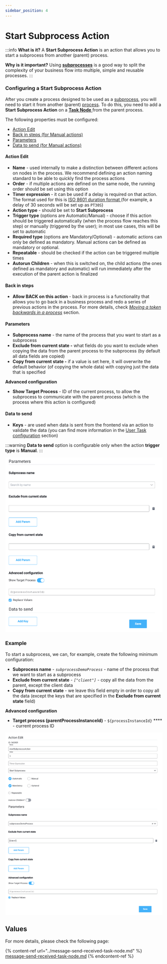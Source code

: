 ```yaml
---
sidebar_position: 4
---
```


# Start Subprocess Action

:::info
**What is it?** A **Start Subprocess Action** is an action that allows you to start a subprocess from another (parent) process.

**Why is it important?**  Using [**subprocesses**](../../../process/subprocess.md) is a good way to split the complexity of your business flow into multiple, simple and reusable processes.&#x20;
:::

### Configuring a Start Subprocess Action

After you create a process designed to be used as a [subprocess](../../../process/subprocess.md), you will need to start it from another (parent) [process](../../../process/). To do this, you need to add a **Start Subprocess Action** on a [**Task Node** ](./)from the parent process.

The following properties must be configured:

* [Action Edit](start-subprocess-action.md#action-edit)
* [Back in steps (for Manual actions)](start-subprocess-action.md#back-in-steps)
* [Parameters](start-subprocess-action.md#parameters)
* [Data to send (for Manual actions)](start-subprocess-action.md#data-to-send)

#### Action Edit

* **Name** - used internally to make a distinction between different actions on nodes in the process. We recommend defining an action naming standard to be able to quickly find the process actions
* **Order** - if multiple actions are defined on the same node, the running order should be set using this option
* **Timer expression** - it can be used if a delay is required on that action. The format used for this is [ISO 8601 duration format ](https://www.digi.com/resources/documentation/digidocs/90001437-13/reference/r\_iso\_8601\_duration\_format.htm)(for example, a delay of 30 seconds will be set up as `PT30S`)
* **Action type** - should be set to **Start Subprocess**
* **Trigger type** (options are Automatic/Manual) - choose if this action should be triggered automatically (when the process flow reaches this step) or manually (triggered by the user); in most use cases, this will be set to automatic&#x20;
* **Required type** (options are Mandatory/Optional) - automatic actions can only be defined as mandatory. Manual actions can be defined as mandatory or optional.&#x20;
* **Repeatable** - should be checked if the action can be triggered multiple times&#x20;
* **Autorun Children** - when this is switched on, the child actions (the ones defined as mandatory and automatic) will run immediately after the execution of the parent action is finalized

#### **Back in steps**

* **Allow BACK on this action** - back in process is a functionality that allows you to go back in a business process and redo a series of previous actions in the process. For more details, check [_Moving a token backwards in a process_](../../../../flowx-designer/managing-a-process-flow/moving-a-token-backwards-in-a-process.md) section.

#### **Parameters**

* **Subprocess name** - the name of the process that you want to start as a subprocess
* **Exclude from current state -** what fields do you want to exclude when copying the data from the parent process to the subprocess (by default all data fields are copied)
* **Copy from current state -** if a value is set here, it will overwrite the default behavior (of copying the whole data) with copying just the data that is specified

**Advanced configuration**

* **Show Target Process** - ID of the current process, to allow the subprocess to communicate with the parent process (which is the process where this action is configured)

#### Data to send

* **Keys** - are used when data is sent from the frontend via an action to validate the data (you can find more information in the [User Task configuration](../user-task-node/) section)

:::warning
**Data to send** option is configurable only when the action **trigger type** is **Manual**.
:::

![](../img/subprocess_action_data.png)

### Example

To start a subprocess, we can, for example, create the following minimum configuration:

* **Subprocess name** - _`subprocessDemoProcess`_ - name of the process that we want to start as a subprocess
* **Exclude from current state** - _`["client"]`_ - copy all the data from the parent, except the client data
* **Copy from current state** - we leave this field empty in order to copy all the data (except the keys that are specified in the **Exclude from current state** field)

**Advanced configuration**

* **Target process (parentProcessInstanceId)** - `${processInstanceId}` **** - current process ID

![](../img/subprocess_action_example.png)

## Values 

For more details, please check the following page:

{% content-ref url="../message-send-received-task-node.md" %}
[message-send-received-task-node.md](../message-send-received-task-node.md)
{% endcontent-ref %}
